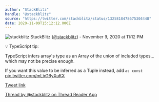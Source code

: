 ```yaml
---
author: "StackBlitz"
handle: "@stackblitz"
source: "https://twitter.com/stackblitz/status/1325818478675304448"
date: 2020-11-09T15:12:12.000Z
---
```


![stackblitz](https://pbs.twimg.com/profile_images/1579877335188221967/nadl7xwv_normal.jpg)
StackBlitz ([@stackblitz](https://twitter.com/stackblitz)) - November 9, 2020 at 11:12 PM

💡 TypeScript tip:

TypeScript infers array's type as an Array of the union of included types... which may not be precise enough.

If you want this value to be inferred as a Tuple instead, add `as const` [pic.twitter.com/mLbG6yXuKX](https://twitter.com/stackblitz/status/1325818478675304448/video/1)

[Tweet link](https://twitter.com/stackblitz/status/1325818478675304448)

[Thread by @stackblitz on Thread Reader App](https://threadreaderapp.com/thread/1325818478675304448.html)
